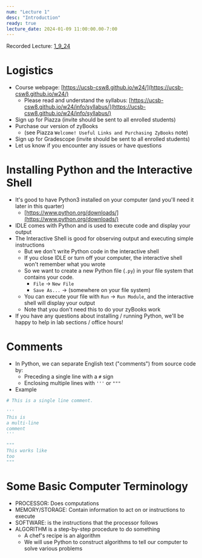 ```yaml
---
num: "Lecture 1"
desc: "Introduction"
ready: true
lecture_date: 2024-01-09 11:00:00.00-7:00
---
```


Recorded Lecture: [1_9_24](https://drive.google.com/file/d/1KrWATZoKohsTngkBrXDptJLVV7q20xrL/view?usp=drive_link)

# Logistics

* Course webpage: [https://ucsb-csw8.github.io/w24/](https://ucsb-csw8.github.io/w24/)
	* Please read and understand the syllabus: [https://ucsb-csw8.github.io/w24/info/syllabus/](https://ucsb-csw8.github.io/w24/info/syllabus/)
* Sign up for Piazza (invite should be sent to all enrolled students)
* Purchase our version of zyBooks
	* (see Piazza `Welcome! Useful Links and Purchasing ZyBooks` note)
* Sign up for Gradescope (invite should be sent to all enrolled students)
* Let us know if you encounter any issues or have questions

# Installing Python and the Interactive Shell

* It's good to have Python3 installed on your computer (and you'll need it later in this quarter)
	* [https://www.python.org/downloads/](https://www.python.org/downloads/)
* IDLE comes with Python and is used to execute code and display your output
* The Interactive Shell is good for observing output and executing simple instructions
	* But we don't write Python code in the interactive shell
	* If you close IDLE or turn off your computer, the interactive shell won't remember what you wrote
	* So we want to create a new Python file (`.py`) in your file system that contains your code.
		* `File` -> `New File`
		* `Save As...` -> (somewhere on your file system)
	* You can execute your file with `Run` -> `Run Module`, and the interactive shell will display your output
	* Note that you don't need this to do your zyBooks work
* If you have any questions about installing / running Python, we'll be happy to help in lab sections / office hours!

# Comments

* In Python, we can separate English text ("comments") from source code by:
	* Preceding a single line with a `#` sign
	* Enclosing multiple lines with ```'''``` or ```"""```
* Example

```python
# This is a single line comment.

'''
This is
a multi-line
comment
'''

"""
This works like
too
"""
```

# Some Basic Computer Terminology

* PROCESSOR: Does computations
* MEMORY/STORAGE: Contain information to act on or instructions to execute
* SOFTWARE: is the instructions that the processor follows
* ALGORITHM is a step-by-step procedure to do something
    * A chef's recipe is an algorithm
	* We will use Python to construct algorithms to tell our computer to solve various problems

